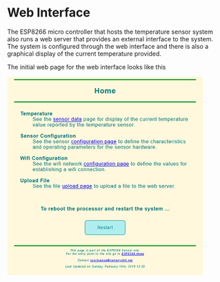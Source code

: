 # Web Interface

The ESP8266 micro controller that hosts the temperature sensor system also runs a web server that provides an external interface to the system.  The system is configured through the web interface and there is also a graphical display of the current temperature provided.

The initial web page for the web interface looks like this

![Home](images/Home.png)
